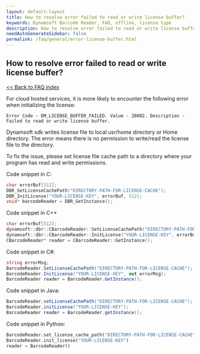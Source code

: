 ```yaml
---
layout: default-layout
title: How to resolve error failed to read or write license buffer?
keywords: Dynamsoft Barcode Reader, FAQ, offline, license type
description: How to resolve error failed to read or write license buffer?
needAutoGenerateSidebar: false
permalink: /faq/general/error-license-buffer.html
---
```


## How to resolve error failed to read or write license buffer?

[<< Back to FAQ index](index.md)

For cloud hosted services, it is more likely to encounter the following error when initializing the license:

`Error Code - DM_LICENSE_BUFFER_FAILED. Value - 20002. Description - Failed to read or write license buffer.`

Dynamsoft sdk writes license file to local usr/home directory or Home directory. The error means there is no permission to write/read the license file to the directory. 

To fix the issue, please set license file cache path to a directory where your program has read and write permissions.




Code snippet in C:
```C
char errorBuf[512];
DBR_SetLicenseCachePath("DIRECTORY-PATH-FOR-LICENSE-CACHE");
DBR_InitLicense("YOUR-LICENSE-KEY", errorBuf, 512);
void* barcodeReader = DBR_GetInstance();
```
Code snippet in C++
```C++
char errorBuf[512];
dynamsoft::dbr::CBarcodeReader::SetLicenseCachePath("DIRECTORY-PATH-FOR-LICENSE-CACHE");
dynamsoft::dbr::CBarcodeReader::InitLicense("YOUR-LICENSE-KEY", errorBuf, 512);
CBarcodeReader* reader = CBarcodeReader::GetInstance();
```
Code snippet in C#:
```C#
string errorMsg;
BarcodeReader.SetLicenseCachePath("DIRECTORY-PATH-FOR-LICENSE-CACHE");
BarcodeReader.InitLicense("YOUR-LICENSE-KEY", out errorMsg);
BarcodeReader reader = BarcodeReader.GetInstance();
```
Code snippet in Java:
```Java
BarcodeReader.setLicenseCachePath("DIRECTORY-PATH-FOR-LICENSE-CACHE");
BarcodeReader.initLicense("YOUR-LICENSE-KEY");
BarcodeReader reader = BarcodeReader.getInstance();
```
Code snippet in Python:
```Python
BarcodeReader.set_license_cache_path("DIRECTORY-PATH-FOR-LICENSE-CACHE")
BarcodeReader.init_license("YOUR-LICENSE-KEY")
reader = BarcodeReader()
```